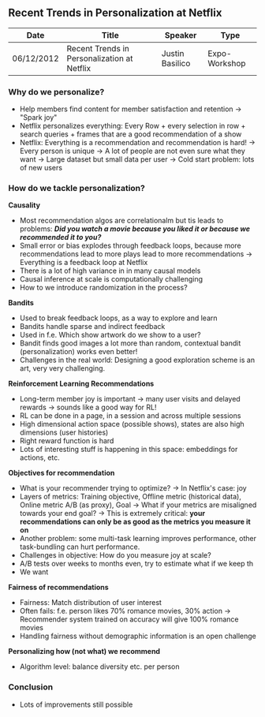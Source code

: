 ## Recent Trends in Personalization at Netflix

| Date | Title | Speaker | Type |   
| ---- | ----- | ------- | ---- |
| 06/12/2012 | Recent Trends in Personalization at Netflix | Justin Basilico | Expo-Workshop |

### Why do we personalize? 
- Help members find content for member satisfaction and retention -> "Spark joy"
- Netflix personalizes everything: Every Row + every selection in row + search queries + frames that are a good recommendation of a show
- Netflix: Everything is a recommendation and recommendation is hard!
  -> Every person is unique
  -> A lot of people are not even sure what they want
  -> Large dataset but small data per user
  -> Cold start problem: lots of new users

### How do we tackle personalization?

 **Causality**
- Most recommendation algos are correlationalm but tis leads to problems: ***Did you watch a movie because you liked it or because we recommended it to you?***
- Small error or bias explodes through feedback loops, because more recommendations lead to more plays lead to more recommendations -> Everything is a feedback loop at Netflix
- There is a lot of high variance in in many causal models
- Causal inference at scale is computationally challenging
- How to we introduce randomization in the process?

**Bandits**
- Used to break feedback loops, as a way to explore and learn
- Bandits handle sparse and indirect feedback 
- Used in f.e. Which show artwork do we show to a user?
- Bandit finds good images a lot more than random, contextual bandit (personalization) works even better! 
- Challenges in the real world: Designing a good exploration scheme is an art, very very challenging.

**Reinforcement Learning Recommendations**
- Long-term member joy is important -> many user visits and delayed rewards -> sounds like a good way for RL!
- RL can be done in a page, in a session and across multiple sessions
- High dimensional action space (possible shows), states are also high dimensions (user histories)
- Right reward function is hard
- Lots of interesting stuff is happening in this space: embeddings for actions, etc. 

**Objectives for recommendation**
- What is your recommender trying to optimize? -> In Netflix's case: joy
- Layers of metrics: Training objective, Offline metric (historical data), Online metric A/B (as proxy), Goal
  -> What if your metrics are misaligned towards your end goal? -> This is extremely critical: **your recommendations can only be as good as the metrics you measure it on**
- Another problem: some multi-task learning improves performance, other task-bundling can hurt performance.
- Challenges in objective: How do you measure joy at scale? 
- A/B tests over weeks to months even, try to estimate what if we keep th
- We want

**Fairness of recommendations**
- Fairness: Match distribution of user interest
- Often fails: f.e. person likes 70% romance movies, 30% action -> Recommender system trained on accuracy will give 100% romance movies
- Handling fairness without demographic information is an open challenge

**Personalizing how (not what) we recommend**
- Algorithm level: balance diversity etc. per person

### Conclusion
- Lots of improvements still possible
